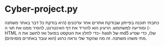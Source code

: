# Cyber-project.py
כתבתי תוכנה בפייתון שבודקת אתרים אחר עדכונים (היא בודקת כל דבר באתר משתנה ) ומודיעה למשתמש. הרעיון הוא להוריד את דף האינטרנט, להסיר ממנו את תגי ה- HTML כדי לחלץ את הטקסט בפועל ואז לחשב את ה- hash של md5 שלו, כדי שנדע מתי משהו משתנה. זה מה שהקוד שלי נראה כרגע (הוא עובד באתרים מסוימים).
